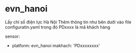 # evn_hanoi
Lấy chỉ số điện lực Hà Nội
Thêm thông tin như bên dưới vào file configuratin.yaml trong đó PDxxxx là mã khách hàng

sensor:
- platform: evn_hanoi
    makhach: 'PDxxxxxxxx'
    
    
